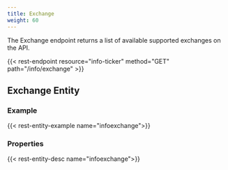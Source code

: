 ```yaml
---
title: Exchange
weight: 60
---
```


The Exchange endpoint returns a list of available supported exchanges on the API.

{{< rest-endpoint resource="info-ticker" method="GET" path="/info/exchange" >}}

## Exchange Entity

### Example
{{< rest-entity-example name="infoexchange">}}

### Properties
{{< rest-entity-desc name="infoexchange">}}

